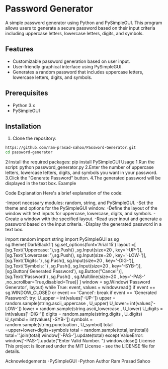 # Password Generator

A simple password generator using Python and PySimpleGUI. This program allows users to generate a secure password based on their input criteria including uppercase letters, lowercase letters, digits, and symbols.

## Features

- Customizable password generation based on user input.
- User-friendly graphical interface using PySimpleGUI.
- Generates a random password that includes uppercase letters, lowercase letters, digits, and symbols.

## Prerequisites

- Python 3.x
- PySimpleGUI

## Installation

1. Clone the repository:

```bash
https://github.com/ram-prasad-sahoo/Password-Generator.git
cd password-generator
```
2:Install the required packages:
pip install PySimpleGUI
Usage
1.Run the script:
python password_generator.py
2.Enter the number of uppercase letters, lowercase letters, digits, and symbols you want in your password.
3.Click the "Generate Password" button.
4.The generated password will be displayed in the text box.
Example

Code Explanation
Here's a brief explanation of the code:

-Import necessary modules: random, string, and PySimpleGUI.
-Set the theme and options for the PySimpleGUI window.
-Define the layout of the window with text inputs for uppercase, lowercase, digits, and symbols.
-Create a window with the specified layout.
-Read user input and generate a password based on the input criteria.
-Display the generated password in a text box.

import random
import string
import PySimpleGUI  as sg
sg.theme('DarkBlack1')
sg.set_options(font='Arial 15')
layout =[
    [sg.Text('Uppercase: '),sg.Push() ,sg.Input(size=20 , key='-UP-')],
    [sg.Text('Lowercase: '),sg.Push(), sg.Input(size=20 , key='-LOW-')],
    [sg.Text('Digits: ') ,sg.Push(), sg.Input(size=20 , key='-DIG-')],
    [sg.Text('Symbols: ') ,sg.Push(), sg.Input(size=20 , key='-SYB-')],
    [sg.Button('Generated Password'), sg.Button("Cancel")],
    [sg.Text('Password') ,sg.Push() , sg.Multiline(size=20 , key='-PAS-' ,no_scrollbar=True,disabled=True)]
]
window = sg.Window('Password Generator', layout)
while True:
    event, values = window.read()
    if event == sg.WINDOW_CLOSED or event == 'Cancel':
        break
    if event == 'Generated Password':
        try:
            U_upper = int(values['-UP-'])
            upper = random.sample(string.ascii_uppercase , U_upper)
            U_lower= int(values['-LOW-'])
            lower = random.sample(string.ascii_lowercase , U_lower)
            U_digits = int(values['-DIG-'])
            digits = random.sample(string.digits , U_digits)
            U_symbol= int(values['-SYB-'])
            symbols = random.sample(string.punctuation , U_symbol)
            total =upper+lower+digits+symbols
            total = random.sample(total,len(total))
            total=''.join(total)
            window['-PAS-'].update(total)
        except ValueError:
            window['-PAS-'].update("Enter Valid Number. ")
window.close()
License
This project is licensed under the MIT License - see the LICENSE file for details.

Acknowledgements
-PySimpleGUI
-Python
Author
Ram Prasad Sahoo
